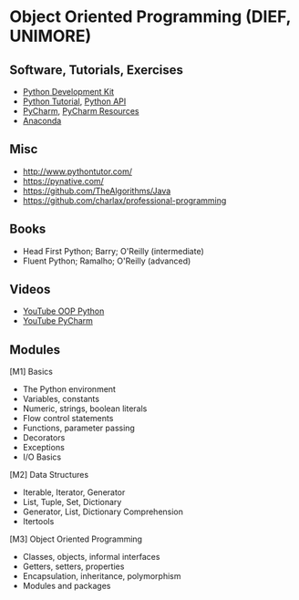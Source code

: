 # Object Oriented Programming (DIEF, UNIMORE)

## Software, Tutorials, Exercises
* [Python Development Kit](https://www.python.org/downloads/)
* [Python Tutorial](https://docs.python.org/3/tutorial/), [Python API](https://docs.python.org/3/library/)
* [PyCharm](https://www.jetbrains.com/pycharm/), [PyCharm Resources](https://www.jetbrains.com/pycharm/learn/)
* [Anaconda](https://www.anaconda.com/products/individual)

## Misc
* http://www.pythontutor.com/
* https://pynative.com/
* https://github.com/TheAlgorithms/Java
* https://github.com/charlax/professional-programming

## Books
* Head First Python; Barry; O'Reilly (intermediate)
* Fluent Python; Ramalho; O'Reilly (advanced)

## Videos
* [YouTube OOP Python](https://www.youtube.com/watch?v=14aWn1OZQzQ&list=PLhlcRDRHVUzR2WHN9VTPZrawqRYHz5ALF)
* [YouTube PyCharm](https://www.youtube.com/c/PyCharmIDE/videos)

## Modules
[M1] Basics

* The Python environment
* Variables, constants
* Numeric, strings, boolean literals
* Flow control statements
* Functions, parameter passing
* Decorators
* Exceptions
* I/O Basics

[M2] Data Structures

* Iterable, Iterator, Generator
* List, Tuple, Set, Dictionary
* Generator, List, Dictionary Comprehension
* Itertools

[M3] Object Oriented Programming

* Classes, objects, informal interfaces
* Getters, setters, properties
* Encapsulation, inheritance, polymorphism
* Modules and packages

